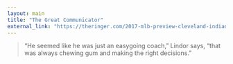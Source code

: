 ```yaml
---
layout: main
title: "The Great Communicator"
external_link: "https://theringer.com/2017-mlb-preview-cleveland-indians-terry-francona-6cbdea235e14"
---
```

> “He seemed like he was just an easygoing coach,” Lindor says, “that was always chewing gum and making the right decisions.”

